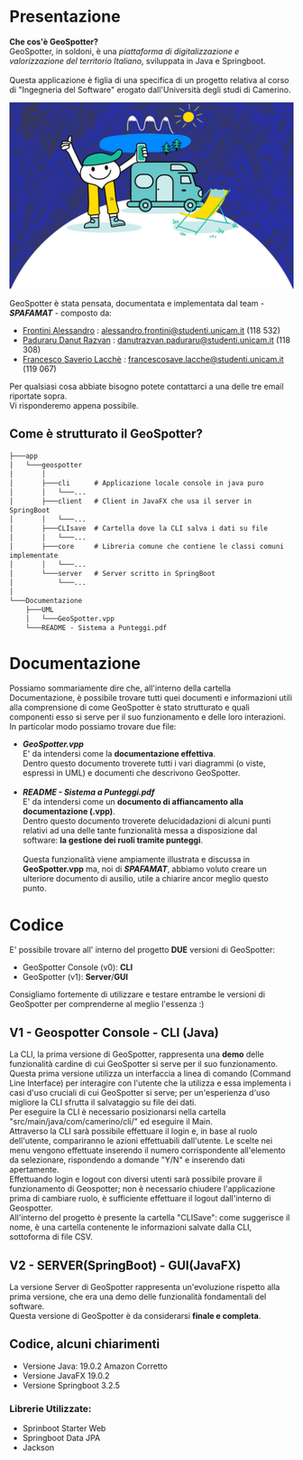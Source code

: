 # Presentazione
**Che cos'è GeoSpotter?**
<br/>GeoSpotter, in soldoni, è una  _piattaforma di digitalizzazione e valorizzazione del territorio Italiano_, sviluppata in Java e Springboot. <br/> <br/> 
Questa applicazione è figlia di una specifica di un progetto relativa al corso di "Ingegneria del Software" erogato dall'Università degli studi di Camerino.

![image](/assets/home_image.png)

GeoSpotter è stata pensata, documentata e implementata dal team - _**SPAFAMAT**_ - composto da:
- [Frontini Alessandro](https://github.com/alessandrofrontini) : alessandro.frontini@studenti.unicam.it (118 532)
- [Paduraru Danut Razvan](https://github.com/PettingStrings) : danutrazvan.paduraru@studenti.unicam.it (118 308)
- [Francesco Saverio Lacchè](https://github.com/Mieti3bbia) : francescosave.lacche@studenti.unicam.it (119 067)

Per qualsiasi cosa abbiate bisogno potete contattarci a una delle tre email riportate sopra. <br/>Vi risponderemo appena possibile.
## Come è strutturato il GeoSpotter?
```console
├───app
│   └───geospotter
│       │
│       ├───cli      # Applicazione locale console in java puro
│       │   └───...
│       ├───client   # Client in JavaFX che usa il server in SpringBoot
│       │   └───...
│       ├───CLIsave  # Cartella dove la CLI salva i dati su file
│       │   └───...
│       ├───core     # Libreria comune che contiene le classi comuni implementate
│       │   └───...
│       └───server   # Server scritto in SpringBoot
│           └───...
│
└───Documentazione
    ├───UML
    │   └───GeoSpotter.vpp
    └───README - Sistema a Punteggi.pdf
```
# Documentazione
Possiamo sommariamente dire che, all'interno della cartella Documentazione, è possibile trovare tutti quei documenti e informazioni utili alla comprensione di come GeoSpotter è stato strutturato e quali componenti esso si serve per il suo funzionamento e delle loro interazioni. In particolar modo possiamo trovare due file:
- _**GeoSpotter.vpp**_<br/>E' da intendersi come la **documentazione effettiva**. <br/>Dentro questo documento troverete tutti i vari diagrammi (o viste, espressi in UML) e documenti che descrivono GeoSpotter.<br/><br/>
- _**README - Sistema a Punteggi.pdf**_<br/>E' da intendersi come un **documento di affiancamento alla documentazione (.vpp)**.<br/>Dentro questo documento troverete delucidadazioni di alcuni punti relativi ad una delle tante funzionalità messa a disposizione dal software: **la gestione dei ruoli tramite punteggi**. <br/><br/>Questa funzionalità viene ampiamente illustrata e discussa in **GeoSpotter.vpp** ma, noi di **_SPAFAMAT_**, abbiamo voluto creare un ulteriore documento di ausilio, utile a chiarire ancor meglio questo punto.

  
# Codice
E' possibile trovare all' interno del progetto **DUE** versioni di GeoSpotter:

- GeoSpotter Console (v0): **CLI** 
- GeoSpotter (v1): **Server**/**GUI**
  
Consigliamo fortemente di utilizzare e testare entrambe le versioni di GeoSpotter per comprenderne al meglio l'essenza :)
## V1 - Geospotter Console - CLI (Java)
La CLI, la prima versione di GeoSpotter, rappresenta una **demo** delle funzionalità cardine di cui GeoSpotter si serve per il suo funzionamento. <br/>
Questa prima versione utilizza un interfaccia a linea di comando (Command Line Interface) per interagire con l'utente che la utilizza e essa implementa i casi d'uso cruciali di cui GeoSpotter si serve; per un'esperienza d'uso migliore la CLI sfrutta il salvataggio su file dei dati. <br/>
Per eseguire la CLI è necessario posizionarsi nella cartella "src/main/java/com/camerino/cli/" ed eseguire il Main. <br/>
Attraverso la CLI sarà possibile effettuare il login e, in base al ruolo dell'utente, compariranno le azioni effettuabili dall'utente. Le scelte nei menu vengono effettuate inserendo il numero corrispondente all'elemento da selezionare, rispondendo a domande "Y/N" e inserendo dati apertamente. <br/>
Effettuando login e logout con diversi utenti sarà possibile provare il funzionamento di Geospotter; non è necessario chiudere l'applicazione prima di cambiare ruolo, è sufficiente effettuare il logout dall'interno di Geospotter. <br/>
All'interno del progetto è presente la cartella "CLISave": come suggerisce il nome, è una cartella contenente le informazioni salvate dalla CLI, sottoforma di file CSV.

## V2 - SERVER(SpringBoot) - GUI(JavaFX) 
La versione Server di GeoSpotter rappresenta un'evoluzione rispetto alla prima versione, che era una demo delle funzionalità fondamentali del software. <br/> Questa versione di GeoSpotter è da considerarsi **finale e completa**.

## Codice, alcuni chiarimenti
- Versione Java: 19.0.2 Amazon Corretto
- Versione JavaFX 19.0.2
- Versione Springboot 3.2.5

### Librerie Utilizzate:
- Sprinboot Starter Web
- Springboot Data JPA
- Jackson    
  


